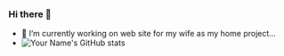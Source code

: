 ### Hi there 👋

- 🔭 I’m currently working on web site for my wife as my home project...
- ![Your Name's GitHub stats](https://github-readme-stats.vercel.app/api?username=unikorm&show_icons=true&count_private=true)





<!--
*unikorm/unikorm** is a ✨ _special_ ✨ repository because its `README.md` (this file) appears on your GitHub profile.

Here are some ideas to get you started:

- 🔭 I’m currently working on ...
- 🌱 I’m currently learning ...
- 👯 I’m looking to collaborate on ...
- 🤔 I’m looking for help with ...
- 💬 Ask me about ...
- 📫 How to reach me: ...
- 😄 Pronouns: ...
- ⚡ Fun fact: ...
-->
